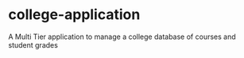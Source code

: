 # college-application
A Multi Tier application to manage a college database of courses and student grades
